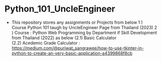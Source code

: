 # Python_101_UncleEngineer

- This repository stores any assignments or Projects from below 
  1 ) Course Python 101 taugh by UncleEngineer Page from Thailand (2023)
  2 ) Course : Python Web Programming by Department if Skill Development from Thailand (2022) as below
      (2.1) Basic Calculator   
      (2.2) Acedemic Grade Calculator : https://medium.com/@puriwat_sangrawee/how-to-use-tkinter-in-python-to-create-an-very-basic-application-a4399868f8cb

